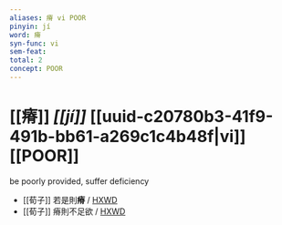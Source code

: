```yaml
---
aliases: 瘠 vi POOR
pinyin: jí
word: 瘠
syn-func: vi
sem-feat: 
total: 2
concept: POOR 
---
```

# [[瘠]] *[[jí]]*  [[uuid-c20780b3-41f9-491b-bb61-a269c1c4b48f|vi]] [[POOR]]
be poorly provided, suffer deficiency
 - [[荀子]] 若是則**瘠** / [HXWD](https://hxwd.org/textview.html?location=KR3a0002_tls_010-10a.17)
 - [[荀子]] 瘠則不足欲 / [HXWD](https://hxwd.org/textview.html?location=KR3a0002_tls_010-10a.18)